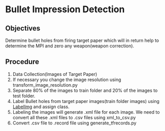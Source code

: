 <h1>Bullet Impression Detection</h1>
<h2>Objectives</h2>
<p>Determine bullet holes from firing target paper which will in return help to determine the MPI and zero any weapon(weapon correction).</p>
<h2>Procedure</h2>
<p>
<ol>
  <li>Data Collection(Images of Target Paper)</li>
  <li>If necessary you change the image resolution using transform_image_resolution.py</li>
  <li>Separate 80% of the images to train folder and 20% of the images to test folder.</li>
  <li>Label Bullet holes from target paper images(train folder images) using <a href="https://tzutalin.github.io/labelImg/">LabelImg</a> and assign class.</li>
  <li>Labeling the images will generate .xml file for each image. We need to convert all these .xml files to .csv files using xml_to_csv.py</li>
  <li>Convert .csv file to .record file using generate_tfrecords.py</li>
</ol>
</p>
